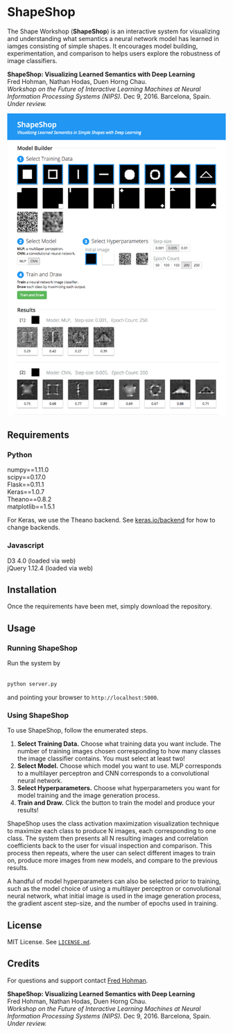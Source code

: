 # ShapeShop

The Shape Workshop (**ShapeShop**) is an interactive system for visualizing and understanding what semantics a neural network model has learned in iamges consisting of simple shapes. It encourages model building, experimentation, and comparison to helps users explore the robustness of image classifiers. 

**ShapeShop: Visualizing Learned Semantics with Deep Learning**  
Fred Hohman, Nathan Hodas, Duen Horng Chau.  
*Workshop on the Future of Interactive Learning Machines at Neural Information Processing Systems (NIPS).* Dec 9, 2016. Barcelona, Spain. *Under review.*

![UI](images/ui.png)

## Requirements 

### Python
numpy==1.11.0  
scipy==0.17.0  
Flask==0.11.1  
Keras==1.0.7  
Theano==0.8.2  
matplotlib==1.5.1

For Keras, we use the Theano backend. See [keras.io/backend](https://keras.io/backend/) for how to change backends.

### Javascript
D3 4.0 (loaded via web)  
jQuery 1.12.4 (loaded via web)

## Installation 

Once the requirements have been met, simply download the repository. 

## Usage

### Running ShapeShop

Run the system by 
```bash

python server.py
```
and pointing your browser to `http://localhost:5000`.

### Using ShapeShop

To use ShapeShop, follow the enumerated steps. 

1. **Select Training Data.** Choose what training data you want include. The number of training images chosen corresponding to how many classes the image classifier contains. You must select at least two!
2. **Select Model.** Choose which model you want to use. MLP corresponds to a multilayer perceptron and CNN corresponds to a convolutional neural network.
3. **Select Hyperparameters.** Choose what hyperparameters you want for model training and the image generation process.
4. **Train and Draw.** Click the button to train the model and produce your results!

ShapeShop uses the class activation maximization visualization technique to maximize each class to produce N images, each corresponding to one class. The system then presents all N resulting images and correlation coefficients back to the user for visual inspection and comparison. This process then repeats, where the user can select different images to train on, produce more images from new models, and compare to the previous results.

A handful of model hyperparameters can also be selected prior to training, such as the model choice of using a multilayer perceptron or convolutional neural network, what initial image is used in the image generation process, the gradient ascent step-size, and the number of epochs used in training.

## License

MIT License. See [`LICENSE.md`](LICENSE.md).

## Credits 

For questions and support contact [Fred Hohman](http://www.fredhohman.com).

**ShapeShop: Visualizing Learned Semantics with Deep Learning**  
Fred Hohman, Nathan Hodas, Duen Horng Chau.  
*Workshop on the Future of Interactive Learning Machines at Neural Information Processing Systems (NIPS).* Dec 9, 2016. Barcelona, Spain. *Under review.*
